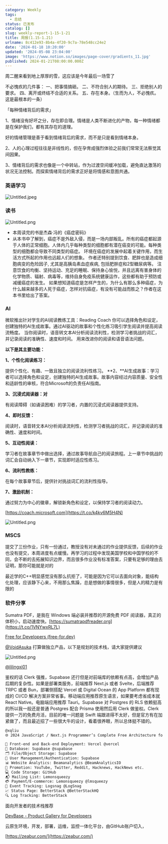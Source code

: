 ```yaml
---
category: Weekly
tags:
  - 总结
status: 已发布
catalog: []
slug: weekly-report-1-15-1-21
title: 周报(1.15-1.21)
urlname: 8c412e93-8b4a-4f20-9c7a-78e548cc24e2
date: '2024-01-18 10:20:00'
updated: '2024-05-08 23:04:00'
image: 'https://www.notion.so/images/page-cover/gradients_11.jpg'
published: 2024-01-21T08:00:00.000Z
---
```


周二醒来看到地上厚厚的雪，这应该是今年最后一场雪了


不必愧疚的几件事：
一、把事情搞砸。
二、不符合别人的期待。
三、拒绝别人的要求。
四、离开或终结不合适的关系。
五、存在本身。（生而为人，不必愧疚。这是最根本的一条）


「每种情绪背后的需求」


1、情绪没有好坏之分，存在即合理。情绪是人类不断进化的产物，每一种情绪都是在保护我们，都有其存在的道理。


好的情绪管理是善于看到情绪背后的需求，而不是只是看到情绪本身。


2、人的心理过程往往是非线性的，但在孕育成强烈体验之前我们常常无法察觉其间因果。


3、情绪背后的需求也像是一个中转站，作为过渡空间缓冲加载，避免直达激荡的状况无法控制。而探索情绪背后的需求正好是将情感和意图共通。


### 英语学习


![Untitled.jpeg](https://prod-files-secure.s3.us-west-2.amazonaws.com/5d24fe63-e567-4804-86f9-9fdc62e13082/faec46dc-9da5-4799-b905-c316418f1168/Untitled.jpeg?X-Amz-Algorithm=AWS4-HMAC-SHA256&X-Amz-Content-Sha256=UNSIGNED-PAYLOAD&X-Amz-Credential=ASIAZI2LB466V5YIVJ5D%2F20250201%2Fus-west-2%2Fs3%2Faws4_request&X-Amz-Date=20250201T213227Z&X-Amz-Expires=3600&X-Amz-Security-Token=IQoJb3JpZ2luX2VjENX%2F%2F%2F%2F%2F%2F%2F%2F%2F%2FwEaCXVzLXdlc3QtMiJHMEUCIQDJ7QMNyhZFdhP02GTe5wgJA8bd%2F5pU3Dpj05NEwKSFkQIgAP2w5XQ9kHgx7jZWkHq9szLqsfPZx1kGymAT6HI4PD0qiAQI3v%2F%2F%2F%2F%2F%2F%2F%2F%2F%2FARAAGgw2Mzc0MjMxODM4MDUiDLeBxLRzlEH7ycZXTCrcA78HaQ%2FJUAb1rnUNkA5UJEqPM9Zv%2B%2BiPnUnlO0Kbu2wa3XPTT%2Bqi3AQqVrEKTu4EOTHsz3iZTihxV%2B0C7goJjTH1%2FFCN93RZdyijxHjmdVdTcgLYo%2B3bsRV3YyXbi%2Fwjd29joyktTpiYa%2BPtmgK%2FSkBEcwPNTF8y5PrIO12syVR4cFtx1aLT8LCosVTmJDPFL%2Fj2PeBgyEeGe3AkqY1f%2BC9OrZ05AlPF602CeaudtQrZ5ZvWOmMyZdPxSitdPsA195GEa7tA1ah%2BKyDZUpuMZ2bPjn4G0re8eIS6TUtowMbrNdeExow6ElMwZrJq%2B2ivbdirDqvHaMwd%2FOq0uPfXDcyZf3l78n%2FwsF8hWJjJW6nIAhucm41BzsU86cfrzw20mf8p%2BokiPKC5cYRbZNm1L10PW9K0jVzy20rBNed%2B6WTceFPPR5rnougWvGi8cGgHke4II8khqzOmq0vmGJOVxyrLxkcflAvvdVJje4BVgYFFytR8YT7hSw1c9QsFqIbbJoh0CNGxer%2FvJQ%2FghX1zQYY9dN5js%2BQJBPVDAfodTpPwDPX7lfNpZFwPZVWY0pjFqVFwpzVrnbWl67p8qODfGeJb%2FVU1%2FdpmMl%2FXi5s4SVX8aPeEbXx0b%2BJzyOM1MJ2U%2BrwGOqUBMRtIR%2Bg63KfbPEghZqec63fHv6z3BOgJCUHEf%2FhawJTNRYa4zQWPo4xPvzM%2B2Iza%2FVNpsOPgePBIKOJaWw2mPktoeEVQ6L5QNteYJh%2FzNNPyxV47hQiwAC%2FYxJPkx8lL8zjvRu4cWj3OYbyRTV%2FeHg1V%2BdyCDOSMHDBKma%2FOvnCBjOvd0zUYUvRwMlKKe%2BnH4wcjf0JE3Cnyk%2B1mAPGAKExynfB3&X-Amz-Signature=3f0c6c33bc2fbfc4954781d3a4c24b5e1fa515f05dd9fd25901ae483446f6f0d&X-Amz-SignedHeaders=host&x-id=GetObject)


### 读书


![Untitled.png](https://prod-files-secure.s3.us-west-2.amazonaws.com/5d24fe63-e567-4804-86f9-9fdc62e13082/08aff459-da99-4ed5-87c6-1f4c95b62ac3/Untitled.png?X-Amz-Algorithm=AWS4-HMAC-SHA256&X-Amz-Content-Sha256=UNSIGNED-PAYLOAD&X-Amz-Credential=ASIAZI2LB466V5YIVJ5D%2F20250201%2Fus-west-2%2Fs3%2Faws4_request&X-Amz-Date=20250201T213227Z&X-Amz-Expires=3600&X-Amz-Security-Token=IQoJb3JpZ2luX2VjENX%2F%2F%2F%2F%2F%2F%2F%2F%2F%2FwEaCXVzLXdlc3QtMiJHMEUCIQDJ7QMNyhZFdhP02GTe5wgJA8bd%2F5pU3Dpj05NEwKSFkQIgAP2w5XQ9kHgx7jZWkHq9szLqsfPZx1kGymAT6HI4PD0qiAQI3v%2F%2F%2F%2F%2F%2F%2F%2F%2F%2FARAAGgw2Mzc0MjMxODM4MDUiDLeBxLRzlEH7ycZXTCrcA78HaQ%2FJUAb1rnUNkA5UJEqPM9Zv%2B%2BiPnUnlO0Kbu2wa3XPTT%2Bqi3AQqVrEKTu4EOTHsz3iZTihxV%2B0C7goJjTH1%2FFCN93RZdyijxHjmdVdTcgLYo%2B3bsRV3YyXbi%2Fwjd29joyktTpiYa%2BPtmgK%2FSkBEcwPNTF8y5PrIO12syVR4cFtx1aLT8LCosVTmJDPFL%2Fj2PeBgyEeGe3AkqY1f%2BC9OrZ05AlPF602CeaudtQrZ5ZvWOmMyZdPxSitdPsA195GEa7tA1ah%2BKyDZUpuMZ2bPjn4G0re8eIS6TUtowMbrNdeExow6ElMwZrJq%2B2ivbdirDqvHaMwd%2FOq0uPfXDcyZf3l78n%2FwsF8hWJjJW6nIAhucm41BzsU86cfrzw20mf8p%2BokiPKC5cYRbZNm1L10PW9K0jVzy20rBNed%2B6WTceFPPR5rnougWvGi8cGgHke4II8khqzOmq0vmGJOVxyrLxkcflAvvdVJje4BVgYFFytR8YT7hSw1c9QsFqIbbJoh0CNGxer%2FvJQ%2FghX1zQYY9dN5js%2BQJBPVDAfodTpPwDPX7lfNpZFwPZVWY0pjFqVFwpzVrnbWl67p8qODfGeJb%2FVU1%2FdpmMl%2FXi5s4SVX8aPeEbXx0b%2BJzyOM1MJ2U%2BrwGOqUBMRtIR%2Bg63KfbPEghZqec63fHv6z3BOgJCUHEf%2FhawJTNRYa4zQWPo4xPvzM%2B2Iza%2FVNpsOPgePBIKOJaWw2mPktoeEVQ6L5QNteYJh%2FzNNPyxV47hQiwAC%2FYxJPkx8lL8zjvRu4cWj3OYbyRTV%2FeHg1V%2BdyCDOSMHDBKma%2FOvnCBjOvd0zUYUvRwMlKKe%2BnH4wcjf0JE3Cnyk%2B1mAPGAKExynfB3&X-Amz-Signature=3c56e456e59fe5de402c4782c4f51a13f2f1109b653db50f7360ac5bdaecb37a&X-Amz-SignedHeaders=host&x-id=GetObject)

- 本周读完的书是杰森·冯的《癌症密码》
- 从本书中了解到，癌症不是外敌入侵，而是一场内部叛乱。所有的癌症都起源于人体的正常细胞。人体内几乎每种类型的细胞都有潜在癌变的可能。每种类型的细胞都会导致不同类型的癌症。
环境在癌症的发展中起着关键作用，而生活方式所起的作用也远超人们的想象。
作者还特别提到饮食、肥胖也是造成细胞病变的危险因子, 尤其是高胰岛素血症疾病, 包括肥胖症和2型糖尿病等。
注意饮食的均衡、坚持运动、充足的睡眠、保持身心愉悦，并且远离有害身体的化学物质、辐射、病毒等，维持自身免疫系统健康运作，这些都有助于预防或减缓癌症的发生。
如果想知道癌症是怎样产生的，为什么有那么多种癌症，为什么越来越多的人死于癌症，怎样对抗癌症，有没有可能战而胜之？作者在这本书里给出了答案。

### AI


微软推出针对学生的AI阅读教练工具：Reading Coach
你可以选择角色和设定，创建独特的AI生成故事。通过AI驱动的故事和个性化练习吸引学生阅读并提高阅读流畅度。
当你阅读时，语音转文本AI分析阅读流利性，检测学习者挑战的词汇，并记录阅读的准确性、速度和时间。
用来改进你的阅读和语音语法问题。


**以下是其主要功能：**


**1、个性化阅读练习：**


提供个性化、有趣、一致且独立的阅读流利性练习。
**2、**AI生成故事：学习者可以选择角色和设定，创建独特的AI生成故事。故事内容经过内容质量、安全性和适龄性的审核，符合Microsoft的负责任AI指南。


**3、沉浸式阅读器：对**


有阅读障碍（如诵读困难）的学习者，内置的沉浸式阅读器提供支持。


**4、即时反馈：**


阅读时，语音转文本AI分析阅读流利性，检测学习者挑战的词汇，并记录阅读的准确性、速度和时间。


**5、互动性阅读：**


学习者在故事章节中做出选择，通过故事导航自己的阅读旅程。上一章节中挑战的词汇会自动纳入下一章节，实现即时适应性练习。


**6、流利性教练：**


在每个故事章节后，提供针对挑战词汇的流利性指导。


**7、激励机制：**


通过努力为中心的徽章，解锁新角色和设定，以保持学习者的阅读动力。


[https://coach.microsoft.com](https://t.co/k4kv6M5H4N)


![Untitled.png](https://prod-files-secure.s3.us-west-2.amazonaws.com/5d24fe63-e567-4804-86f9-9fdc62e13082/8f53d036-0cfc-469d-a837-f15107675ae4/Untitled.png?X-Amz-Algorithm=AWS4-HMAC-SHA256&X-Amz-Content-Sha256=UNSIGNED-PAYLOAD&X-Amz-Credential=ASIAZI2LB466V5YIVJ5D%2F20250201%2Fus-west-2%2Fs3%2Faws4_request&X-Amz-Date=20250201T213227Z&X-Amz-Expires=3600&X-Amz-Security-Token=IQoJb3JpZ2luX2VjENX%2F%2F%2F%2F%2F%2F%2F%2F%2F%2FwEaCXVzLXdlc3QtMiJHMEUCIQDJ7QMNyhZFdhP02GTe5wgJA8bd%2F5pU3Dpj05NEwKSFkQIgAP2w5XQ9kHgx7jZWkHq9szLqsfPZx1kGymAT6HI4PD0qiAQI3v%2F%2F%2F%2F%2F%2F%2F%2F%2F%2FARAAGgw2Mzc0MjMxODM4MDUiDLeBxLRzlEH7ycZXTCrcA78HaQ%2FJUAb1rnUNkA5UJEqPM9Zv%2B%2BiPnUnlO0Kbu2wa3XPTT%2Bqi3AQqVrEKTu4EOTHsz3iZTihxV%2B0C7goJjTH1%2FFCN93RZdyijxHjmdVdTcgLYo%2B3bsRV3YyXbi%2Fwjd29joyktTpiYa%2BPtmgK%2FSkBEcwPNTF8y5PrIO12syVR4cFtx1aLT8LCosVTmJDPFL%2Fj2PeBgyEeGe3AkqY1f%2BC9OrZ05AlPF602CeaudtQrZ5ZvWOmMyZdPxSitdPsA195GEa7tA1ah%2BKyDZUpuMZ2bPjn4G0re8eIS6TUtowMbrNdeExow6ElMwZrJq%2B2ivbdirDqvHaMwd%2FOq0uPfXDcyZf3l78n%2FwsF8hWJjJW6nIAhucm41BzsU86cfrzw20mf8p%2BokiPKC5cYRbZNm1L10PW9K0jVzy20rBNed%2B6WTceFPPR5rnougWvGi8cGgHke4II8khqzOmq0vmGJOVxyrLxkcflAvvdVJje4BVgYFFytR8YT7hSw1c9QsFqIbbJoh0CNGxer%2FvJQ%2FghX1zQYY9dN5js%2BQJBPVDAfodTpPwDPX7lfNpZFwPZVWY0pjFqVFwpzVrnbWl67p8qODfGeJb%2FVU1%2FdpmMl%2FXi5s4SVX8aPeEbXx0b%2BJzyOM1MJ2U%2BrwGOqUBMRtIR%2Bg63KfbPEghZqec63fHv6z3BOgJCUHEf%2FhawJTNRYa4zQWPo4xPvzM%2B2Iza%2FVNpsOPgePBIKOJaWw2mPktoeEVQ6L5QNteYJh%2FzNNPyxV47hQiwAC%2FYxJPkx8lL8zjvRu4cWj3OYbyRTV%2FeHg1V%2BdyCDOSMHDBKma%2FOvnCBjOvd0zUYUvRwMlKKe%2BnH4wcjf0JE3Cnyk%2B1mAPGAKExynfB3&X-Amz-Signature=52f2432895d23c0e5f94ba0e6eb259e61ccc23562ccf3dfaf96c6a18e86183c8&X-Amz-SignedHeaders=host&x-id=GetObject)


### MSCS


提交了三份作业，只有一份通过，教授没有对未通过的作业提供反馈，后续的作业也没有提交，本周进度有点缓慢。再学习的过程中发现美国学校和中国学校的不同，会不断的去拓展知识边界，而且很多作业没有标准答案，只要有足够的理由去证明，那你可能就是对的


最近学的C++明显感觉没有那么抗拒了，可能是因为它可以去面向对象，能结构化处理，应该静下心来，不用那么焦躁，总是想做的事情很多，但是人的精力是有限的


### 软件分享


Sumatra PDF，是我在 Windows 端必装并推荐的开源免费 PDF 阅读器，真正的体积小，启动速度快。[https://sumatrapdfreader.org](https://t.co/1VNYwxRL7L)


[Free for Developers (free-for.dev)](https://free-for.dev/#/)


[@VoidAsuka](https://twitter.com/VoidAsuka) 打算做独立产品，以下是规划的技术栈，请大家提供建议


![Untitled.png](https://prod-files-secure.s3.us-west-2.amazonaws.com/5d24fe63-e567-4804-86f9-9fdc62e13082/93561a3c-b2bc-4a43-bbc5-67e3f740ed5e/Untitled.png?X-Amz-Algorithm=AWS4-HMAC-SHA256&X-Amz-Content-Sha256=UNSIGNED-PAYLOAD&X-Amz-Credential=ASIAZI2LB466V5YIVJ5D%2F20250201%2Fus-west-2%2Fs3%2Faws4_request&X-Amz-Date=20250201T213227Z&X-Amz-Expires=3600&X-Amz-Security-Token=IQoJb3JpZ2luX2VjENX%2F%2F%2F%2F%2F%2F%2F%2F%2F%2FwEaCXVzLXdlc3QtMiJHMEUCIQDJ7QMNyhZFdhP02GTe5wgJA8bd%2F5pU3Dpj05NEwKSFkQIgAP2w5XQ9kHgx7jZWkHq9szLqsfPZx1kGymAT6HI4PD0qiAQI3v%2F%2F%2F%2F%2F%2F%2F%2F%2F%2FARAAGgw2Mzc0MjMxODM4MDUiDLeBxLRzlEH7ycZXTCrcA78HaQ%2FJUAb1rnUNkA5UJEqPM9Zv%2B%2BiPnUnlO0Kbu2wa3XPTT%2Bqi3AQqVrEKTu4EOTHsz3iZTihxV%2B0C7goJjTH1%2FFCN93RZdyijxHjmdVdTcgLYo%2B3bsRV3YyXbi%2Fwjd29joyktTpiYa%2BPtmgK%2FSkBEcwPNTF8y5PrIO12syVR4cFtx1aLT8LCosVTmJDPFL%2Fj2PeBgyEeGe3AkqY1f%2BC9OrZ05AlPF602CeaudtQrZ5ZvWOmMyZdPxSitdPsA195GEa7tA1ah%2BKyDZUpuMZ2bPjn4G0re8eIS6TUtowMbrNdeExow6ElMwZrJq%2B2ivbdirDqvHaMwd%2FOq0uPfXDcyZf3l78n%2FwsF8hWJjJW6nIAhucm41BzsU86cfrzw20mf8p%2BokiPKC5cYRbZNm1L10PW9K0jVzy20rBNed%2B6WTceFPPR5rnougWvGi8cGgHke4II8khqzOmq0vmGJOVxyrLxkcflAvvdVJje4BVgYFFytR8YT7hSw1c9QsFqIbbJoh0CNGxer%2FvJQ%2FghX1zQYY9dN5js%2BQJBPVDAfodTpPwDPX7lfNpZFwPZVWY0pjFqVFwpzVrnbWl67p8qODfGeJb%2FVU1%2FdpmMl%2FXi5s4SVX8aPeEbXx0b%2BJzyOM1MJ2U%2BrwGOqUBMRtIR%2Bg63KfbPEghZqec63fHv6z3BOgJCUHEf%2FhawJTNRYa4zQWPo4xPvzM%2B2Iza%2FVNpsOPgePBIKOJaWw2mPktoeEVQ6L5QNteYJh%2FzNNPyxV47hQiwAC%2FYxJPkx8lL8zjvRu4cWj3OYbyRTV%2FeHg1V%2BdyCDOSMHDBKma%2FOvnCBjOvd0zUYUvRwMlKKe%2BnH4wcjf0JE3Cnyk%2B1mAPGAKExynfB3&X-Amz-Signature=1e9d11963e894109ad43929b6707a35e424d9700b7dd612355825826dab5f530&X-Amz-SignedHeaders=host&x-id=GetObject)


[@lilingxi01](https://twitter.com/lilingxi01)


鉴权的话 Clerk 强推，Supabase 还行但是对前端库的依赖有点高，会增加产品后期的复杂性。如果是部署类服务，前端推荐 Next.js 或者 Svelte，后端推荐 TRPC 或者 Bun，部署侧搭配 Vercel 或 Digital Ocean 的 App Platform 都有现成的 CI/CD 解决方案非常省事。移动端应用推荐原生语言，如果要考虑省成本就 React Native。电脑端应用推荐 Tauri。Supabase 对 Postgres 的 RLS 依赖挺高的所以我一般还是普通 Postgres 配合 Prisma 使用然后用 Clerk 做鉴权。Clerk 提供一万的免费月活，目前的唯一问题是 Swift 端跟进得不太好，但是官方有在加紧做了，而且最近招了一些很大牛的设计，看着很养眼，所以总体挺不错的。


```markdown
@xqliu
🌐 2024 JavaScript / Next.js Programmer’s Complete Free Architecture for solo entrepreneur:

🔧 Front-end and Back-end Deployment: Vercel @vercel
💾 Database: Supabase @supabase
🗂️ File/Object Storage: Supabase
👥 User Management/Authentication: Supabase
📊 Website Analytics: Beamanalytics @BeamAnalyticsIO
📣 Promotion: YouTube, Twitter, Reddit, Hacknews, HackNews etc. 
💻 Code Storage: GitHub
📬 Mailing List: Lemonsqueezy
💳 Payment/E-commerce: Lemonsqueezy @lmsqueezy
📌 Event Tracking: Logsnag @LogSnag
📈 Status Page: BetterStack @BetterStackHQ
🔍 Log Tracking: BetterStack
```


面向开发者的技术栈推荐


[DevBase - Product Gallery for Developers](https://devbase.fyi/)


云原生环境，开发，部署，运维，监控一体化平台，由GitHub账户切入，


[https://zeabur.com/](https://zeabur.com/)

